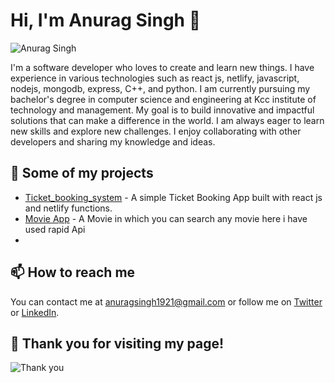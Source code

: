 # Hi, I'm Anurag Singh 👋

![Anurag Singh](https://media.giphy.com/media/3o6Zt481isNVuQI1l6/giphy.gif)

I'm a software developer who loves to create and learn new things. I have experience in various technologies such as react js, netlify, javascript, nodejs, mongodb, express, C++, and python. I am currently pursuing my bachelor's degree in computer science and engineering at Kcc institute of technology and management. My goal is to build innovative and impactful solutions that can make a difference in the world. I am always eager to learn new skills and explore new challenges. I enjoy collaborating with other developers and sharing my knowledge and ideas.

## 🚀 Some of my projects

- [Ticket_booking_system](https://deft-yeot-c581d0.netlify.app/) - A simple Ticket Booking App built with react js and netlify functions.
- [Movie App](https://master--warm-banoffee-4bb9ea.netlify.app/) - A Movie in which you can search any movie here i have used rapid Api
-

## 📫 How to reach me

You can contact me at anuragsingh1921@gmail.com or follow me on [Twitter](https://twitter.com/anuragsingh1921) or [LinkedIn](https://www.linkedin.com/in/anurag-singh-1921/).

## 🙏 Thank you for visiting my page!

![Thank you](https://media.giphy.com/media/26n6xBpxNXExDfuKc/giphy.gif)

